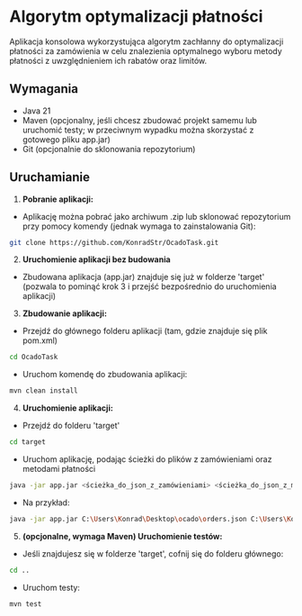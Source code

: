 # Algorytm optymalizacji płatności

Aplikacja konsolowa wykorzystująca algorytm zachłanny do optymalizacji płatności za zamówienia w celu znalezienia optymalnego wyboru metody płatności z uwzględnieniem ich rabatów oraz limitów.

## Wymagania
* Java 21
* Maven (opcjonalny, jeśli chcesz zbudować projekt samemu lub uruchomić testy; w przeciwnym wypadku można skorzystać z gotowego pliku app.jar)
* Git (opcjonalnie do sklonowania repozytorium)

## Uruchamianie
1) **Pobranie aplikacji:**

 * Aplikację można pobrać jako archiwum .zip lub sklonować repozytorium przy pomocy komendy (jednak wymaga to zainstalowania Git):
```bash
git clone https://github.com/KonradStr/OcadoTask.git
```

2) **Uruchomienie aplikacji bez budowania**

 * Zbudowana aplikacja (app.jar) znajduje się już w folderze 'target' (pozwala to pominąć krok 3 i przejść bezpośrednio do uruchomienia aplikacji)

3) **Zbudowanie aplikacji:**
 * Przejdź do głównego folderu aplikacji (tam, gdzie znajduje się plik pom.xml)
```bash
cd OcadoTask
```
 * Uruchom komendę do zbudowania aplikacji:
```bash
mvn clean install
```
4) **Uruchomienie aplikacji:**
 * Przejdź do folderu 'target'
```bash
cd target 
```
 * Uruchom aplikację, podając ścieżki do plików z zamówieniami oraz metodami płatności
```bash
java -jar app.jar <ścieżka_do_json_z_zamówieniami> <ścieżka_do_json_z_metodami_płatności>
```
 * Na przykład:
```bash
java -jar app.jar C:\Users\Konrad\Desktop\ocado\orders.json C:\Users\Konrad\Desktop\ocado\paymentmethods.json
```
5) **(opcjonalne, wymaga Maven) Uruchomienie testów:**
 * Jeśli znajdujesz się w folderze 'target', cofnij się do folderu głównego:
```bash
cd ..
```
 * Uruchom testy:
```bash
mvn test
```